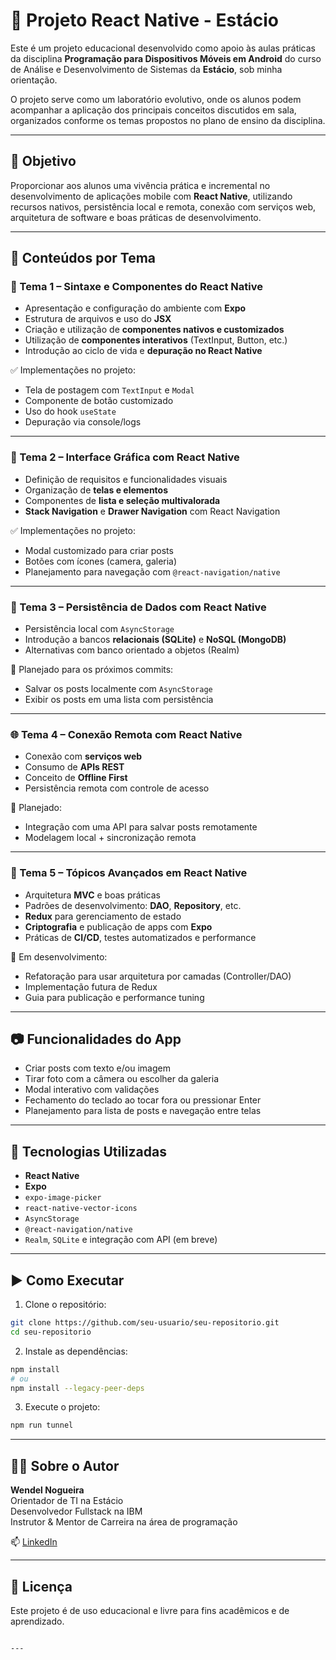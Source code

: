 # 📱 Projeto React Native - Estácio

Este é um projeto educacional desenvolvido como apoio às aulas práticas da disciplina **Programação para Dispositivos Móveis em Android** do curso de Análise e Desenvolvimento de Sistemas da **Estácio**, sob minha orientação.

O projeto serve como um laboratório evolutivo, onde os alunos podem acompanhar a aplicação dos principais conceitos discutidos em sala, organizados conforme os temas propostos no plano de ensino da disciplina.

---

## 🎯 Objetivo

Proporcionar aos alunos uma vivência prática e incremental no desenvolvimento de aplicações mobile com **React Native**, utilizando recursos nativos, persistência local e remota, conexão com serviços web, arquitetura de software e boas práticas de desenvolvimento.

---

## 🧭 Conteúdos por Tema

### 🧱 Tema 1 – Sintaxe e Componentes do React Native

- Apresentação e configuração do ambiente com **Expo**
- Estrutura de arquivos e uso do **JSX**
- Criação e utilização de **componentes nativos e customizados**
- Utilização de **componentes interativos** (TextInput, Button, etc.)
- Introdução ao ciclo de vida e **depuração no React Native**

✅ Implementações no projeto:
- Tela de postagem com `TextInput` e `Modal`
- Componente de botão customizado
- Uso do hook `useState`
- Depuração via console/logs

---

### 🎨 Tema 2 – Interface Gráfica com React Native

- Definição de requisitos e funcionalidades visuais
- Organização de **telas e elementos**
- Componentes de **lista e seleção multivalorada**
- **Stack Navigation** e **Drawer Navigation** com React Navigation

✅ Implementações no projeto:
- Modal customizado para criar posts
- Botões com ícones (camera, galeria)
- Planejamento para navegação com `@react-navigation/native`

---

### 💾 Tema 3 – Persistência de Dados com React Native

- Persistência local com `AsyncStorage`
- Introdução a bancos **relacionais (SQLite)** e **NoSQL (MongoDB)**
- Alternativas com banco orientado a objetos (Realm)

🔧 Planejado para os próximos commits:
- Salvar os posts localmente com `AsyncStorage`
- Exibir os posts em uma lista com persistência

---

### 🌐 Tema 4 – Conexão Remota com React Native

- Conexão com **serviços web**
- Consumo de **APIs REST**
- Conceito de **Offline First**
- Persistência remota com controle de acesso

🔧 Planejado:
- Integração com uma API para salvar posts remotamente
- Modelagem local + sincronização remota

---

### 🧠 Tema 5 – Tópicos Avançados em React Native

- Arquitetura **MVC** e boas práticas
- Padrões de desenvolvimento: **DAO**, **Repository**, etc.
- **Redux** para gerenciamento de estado
- **Criptografia** e publicação de apps com **Expo**
- Práticas de **CI/CD**, testes automatizados e performance

🔧 Em desenvolvimento:
- Refatoração para usar arquitetura por camadas (Controller/DAO)
- Implementação futura de Redux
- Guia para publicação e performance tuning

---

## 📷 Funcionalidades do App

- Criar posts com texto e/ou imagem
- Tirar foto com a câmera ou escolher da galeria
- Modal interativo com validações
- Fechamento do teclado ao tocar fora ou pressionar Enter
- Planejamento para lista de posts e navegação entre telas

---

## 🚀 Tecnologias Utilizadas

- **React Native**
- **Expo**
- `expo-image-picker`
- `react-native-vector-icons`
- `AsyncStorage`
- `@react-navigation/native`
- `Realm`, `SQLite` e integração com API (em breve)

---

## ▶️ Como Executar

1. Clone o repositório:

```bash
git clone https://github.com/seu-usuario/seu-repositorio.git
cd seu-repositorio
```
2. Instale as dependências:
```bash
npm install
# ou
npm install --legacy-peer-deps

```
3. Execute o projeto:
```bash
npm run tunnel
```

---

## 👨‍🏫 Sobre o Autor

**Wendel Nogueira**  
Orientador de TI na Estácio  
Desenvolvedor Fullstack na IBM  
Instrutor & Mentor de Carreira na área de programação

📫 [LinkedIn](https://linkedin.com/in/wendelnogueira)

---

## 📜 Licença

Este projeto é de uso educacional e livre para fins acadêmicos e de aprendizado.

```

---

